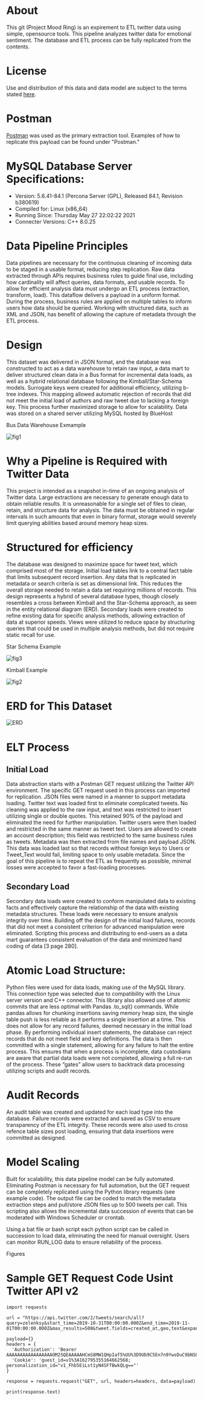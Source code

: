 # About
This git (Project Mood Ring) is an expirement to ETL twitter data using simple, opensource tools. This pipeline analyzes twitter data for emotional sentiment. The database and ETL process can be fully replicated from the contents. 

# License
Use and distribution of this data and data model are subject to the terms stated [here](https://github.com/BrianS3/01-quasar-pbmurphy-bseko/blob/main/LICENSE).

# Postman
[Postman](https://www.postman.com/downloads/) was used as the primary extraction tool. Examples of how to replicate this payload can be found under "Postman."


# MySQL Database Server Specifications:
 - Version: 5.6.41-84.1 (Percona Server (GPL), Released 84.1, Revision b380619)
 - Compiled for: Linux (x86_64)
 - Running Since: Thursday May 27 22:02:22 2021
 - Connecter Versions: C++ 8.0.25

# Data Pipeline Principles
Data pipelines are necessary for the continuous cleaning of incoming data to be staged in a usable format, reducing step replication. Raw data extracted through APIs requires business rules to guide final use, including how cardinality will affect queries, data formats, and usable records. To allow for efficient analysis data must undergo an ETL process (extraction, transform, load). This dataflow delivers a payload in a uniform format. During the process, business rules are applied on multiple tables to inform users how data should be queried. Working with structured data, such as XML and JSON, has benefit of allowing the capture of metadata through the ETL process.

# Design
This dataset was delivered in JSON format, and the database was constructed to act as a data warehouse to retain raw input, a data mart to deliver structured clean data in a Bus format for incremental data loads, as well as a hybrid relational database following the Kimball/Star-Schema models.  Surrogate keys were created for additional efficiency, utilizing b-tree indexes. This mapping allowed automatic rejection of records that did not meet the initial load of authors and raw tweet due to lacking a foreign key. This process further maximized storage to allow for scalability. Data was stored on a shared server utilizing MySQL hosted by BlueHost

Bus Data Warehouse Exmample

![fig1](https://github.com/BrianS3/01-quasar-pbmurphy-bseko/blob/main/images/Bus.png)

# Why a Pipeline is Required with Twitter Data
This project is intended as a snapshot in-time of an ongoing analysis of Twitter data. Large extractions are necessary to generate enough data to obtain reliable results. It is unreasonable for a single set of files to clean, retain, and structure data for analysis. The data must be obtained in regular intervals in such amounts that even in binary format, storage would severely limit querying abilities based around memory heap sizes. 

# Structured for efficiency
The database was designed to maximize space for tweet text, which comprised most of the storage. Initial load tables link to a central fact table that limits subsequent record insertion. Any data that is replicated in metadata or search criteria is set as dimensional link. This reduces the overall storage needed to retain a data set requiring millions of records. This design represents a hybrid of several database types, though closely resembles a cross between Kimball and the Star-Schema approach, as seen in the entity relational diagram (ERD). Secondary loads were created to refine existing data for specific analysis methods, allowing extraction of data at superior speeds. Views were utilized to reduce space by structuring queries that could be used in multiple analysis methods, but did not require static recall for use.

Star Schema Example

![fig3](https://github.com/BrianS3/01-quasar-pbmurphy-bseko/blob/main/images/Star_Schema.png)

Kimball Example

![fig2](https://github.com/BrianS3/01-quasar-pbmurphy-bseko/blob/main/images/Kimball.png)


# ERD for This Dataset
![ERD](https://github.com/BrianS3/01-quasar-pbmurphy-bseko/blob/main/images/SIADS591_ERD.png)

# ELT Process
## Initial Load
Data abstraction starts with a Postman GET request utilizing the Twitter API environment. The specific GET request used in this process can imported for replication. JSON files were named in a manner to support metadata loading. Twitter text was loaded first to eliminate complicated tweets. No cleaning was applied to the raw input, and text was restricted to insert utilizing single or double quotes. This retained 90% of the payload and eliminated the need for further manipulation. Twitter users were then loaded and restricted in the same manner as tweet text. Users are allowed to create an account description; this field was restricted to the same business rules as tweets. Metadata was then extracted from file names and payload JSON. This data was loaded last so that records without foreign keys to Users or Tweet_Text would fail, limiting space to only usable metadata.
Since the goal of this pipeline is to repeat the ETL as frequently as possible, minimal losses were accepted to favor a fast-loading processes.

## Secondary Load
Secondary data loads were created to conform manipulated data to existing facts and effectively capture the relationship of the data with existing metadata structures. These loads were necessary to ensure analysis integrity over time. Building off the design of the initial load failures, records that did not meet a consistent criterion for advanced manipulation were eliminated. Scripting this process and distributing to end-users as a data mart guarantees consistent evaluation of the data and minimized hand coding of data [3 page 280].

# Atomic Load Structure:
Python files were used for data loads, making use of the MySQL library. This connection type was selected due to compatibility with the Linux server version and C++ connector. This library also allowed use of atomic commits that are less optimal with Pandas .to_sql() commands. While pandas allows for chunking insertions saving memory heap size, the single table push is less reliable as it performs a single insertion at a time. This does not allow for any record failures, deemed necessary in the initial load phase. By performing individual insert statements, the database can reject records that do not meet field and key definitions. The data is then committed with a single statement, allowing for any failure to halt the entire process. This ensures that when a process is incomplete, data custodians are aware that partial data loads were not completed, allowing a full re-run of the process. These “gates” allow users to backtrack data processing utilizing scripts and audit records.

# Audit Records
An audit table was created and updated for each load type into the database. Failure records were extracted and saved as CSV to ensure transparency of the ETL integrity. These records were also used to cross refence table sizes post loading, ensuring that data insertions were committed as designed.


# Model Scaling
Built for scalability, this data pipeline model can be fully automated. Eliminating Postman is necessary for full automation, but the GET request can be completely replicated using the Python library requests (see example code). The output file can be coded to match the metadata extraction steps and pull/store JSON files up to 500 tweets per call. This scripting also allows the incremental data succession of events that can be moderated with Windows Scheduler or crontab.

Using a bat file or bash script each python script can be called in succession to load data, eliminating the need for manual oversight. Users can monitor RUN_LOG data to ensure reliability of the process.

Figures

# Sample GET Request Code Usint Twitter API v2
```
import requests

url = "https://api.twitter.com/2/tweets/search/all?query=zelenksy&start_time=2019-10-31T00:00:00.000Z&end_time=2019-11-01T00:00:00.000Z&max_results=500&tweet.fields=created_at,geo,text&expansions=attachments.poll_ids,attachments.media_keys,author_id,geo.place_id,in_reply_to_user_id,referenced_tweets.id,entities.mentions.username,referenced_tweets.id.author_id&place.fields=contained_within,country,country_code,full_name,geo,id,name&user.fields=created_at,description,entities,id,location,name,pinned_tweet_id,profile_image_url,protected,public_metrics,url,username,verified,withheld"

payload={}
headers = {
  'Authorization': 'Bearer AAAAAAAAAAAAAAAAAOM2SQEAAAAAHCmS8MW1QHpIaf5%UU%3D9Ub9C5En7n9YwsDuC9bNSOd5fGKjqWNUkYJNa3RCeVp7KY8GHm',
  'Cookie': 'guest_id=v1%3A162795355164662568; personalization_id="v1_Fhb5EiLst1yN4SFfBwkQLg=="'
}

response = requests.request("GET", url, headers=headers, data=payload)

print(response.text)
```
